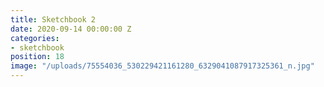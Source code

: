 ```yaml
---
title: Sketchbook 2
date: 2020-09-14 00:00:00 Z
categories:
- sketchbook
position: 18
image: "/uploads/75554036_530229421161280_6329041087917325361_n.jpg"
---
```


